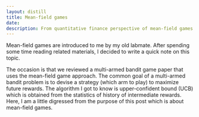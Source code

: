 ```yaml
---
layout: distill
title: Mean-field games
date: 
description: From quantitative finance perspective of mean-field games
---
```


Mean-field games are introduced to me by my old labmate. After spending some time reading related materials, I decided to write a quick note on this topic.

The occasion is that we reviewed a multi-armed bandit game paper that uses the mean-field game approach. The common goal of a multi-armed bandit problem is to devise a strategy (which arm to play) to maximize future rewards. The algorithm I got to know is upper-confident bound (UCB) which is obtained from the statistics of history of intermediate rewards. Here, I am a little digressed from the purpose of this post which is about mean-field games.  